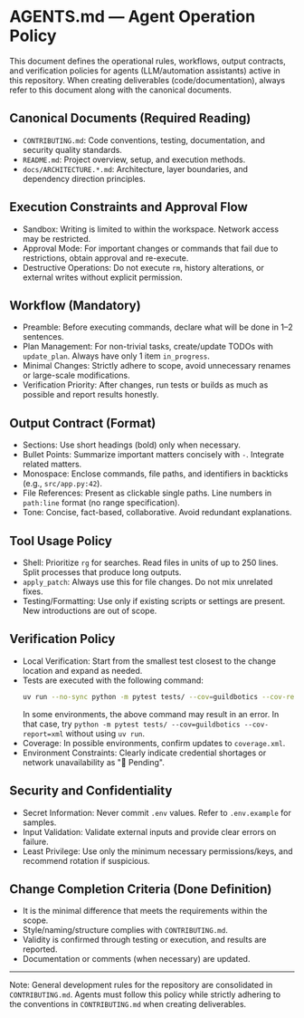 # AGENTS.md — Agent Operation Policy

This document defines the operational rules, workflows, output contracts, and verification policies for agents (LLM/automation assistants) active in this repository. When creating deliverables (code/documentation), always refer to this document along with the canonical documents.

## Canonical Documents (Required Reading)
- `CONTRIBUTING.md`: Code conventions, testing, documentation, and security quality standards.
- `README.md`: Project overview, setup, and execution methods.
- `docs/ARCHITECTURE.*.md`: Architecture, layer boundaries, and dependency direction principles.

## Execution Constraints and Approval Flow
- Sandbox: Writing is limited to within the workspace. Network access may be restricted.
- Approval Mode: For important changes or commands that fail due to restrictions, obtain approval and re-execute.
- Destructive Operations: Do not execute `rm`, history alterations, or external writes without explicit permission.

## Workflow (Mandatory)
- Preamble: Before executing commands, declare what will be done in 1–2 sentences.
- Plan Management: For non-trivial tasks, create/update TODOs with `update_plan`. Always have only 1 item `in_progress`.
- Minimal Changes: Strictly adhere to scope, avoid unnecessary renames or large-scale modifications.
- Verification Priority: After changes, run tests or builds as much as possible and report results honestly.

## Output Contract (Format)
- Sections: Use short headings (bold) only when necessary.
- Bullet Points: Summarize important matters concisely with `-`. Integrate related matters.
- Monospace: Enclose commands, file paths, and identifiers in backticks (e.g., `src/app.py:42`).
- File References: Present as clickable single paths. Line numbers in `path:line` format (no range specification).
- Tone: Concise, fact-based, collaborative. Avoid redundant explanations.

## Tool Usage Policy
- Shell: Prioritize `rg` for searches. Read files in units of up to 250 lines. Split processes that produce long outputs.
- `apply_patch`: Always use this for file changes. Do not mix unrelated fixes.
- Testing/Formatting: Use only if existing scripts or settings are present. New introductions are out of scope.

## Verification Policy
- Local Verification: Start from the smallest test closest to the change location and expand as needed.
- Tests are executed with the following command:
  ```bash
  uv run --no-sync python -m pytest tests/ --cov=guildbotics --cov-report=xml
  ```
  In some environments, the above command may result in an error. In that case, try `python -m pytest tests/ --cov=guildbotics --cov-report=xml` without using `uv run`.
- Coverage: In possible environments, confirm updates to `coverage.xml`.
- Environment Constraints: Clearly indicate credential shortages or network unavailability as "🔶 Pending".

## Security and Confidentiality
- Secret Information: Never commit `.env` values. Refer to `.env.example` for samples.
- Input Validation: Validate external inputs and provide clear errors on failure.
- Least Privilege: Use only the minimum necessary permissions/keys, and recommend rotation if suspicious.

## Change Completion Criteria (Done Definition)
- It is the minimal difference that meets the requirements within the scope.
- Style/naming/structure complies with `CONTRIBUTING.md`.
- Validity is confirmed through testing or execution, and results are reported.
- Documentation or comments (when necessary) are updated.

---

Note: General development rules for the repository are consolidated in `CONTRIBUTING.md`. Agents must follow this policy while strictly adhering to the conventions in `CONTRIBUTING.md` when creating deliverables.

